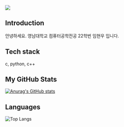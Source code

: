 <img src="https://capsule-render.vercel.app/api?type=wave&color=auto&height=300&section=header&text=capsule%20render&fontSize=90" />



## Introduction
안녕하세요.
영남대학교 컴퓨터공학전공 22학번 임현우 입니다.

## Tech stack
c, python, c++

## My GitHub Stats
[![Anurag's GitHub stats](https://github-readme-stats.vercel.app/api?username=dlagusdn0204)](https://github.com/anuraghazra/github-readme-stats)

## Languages
![Top Langs](https://github-readme-stats.vercel.app/api/top-langs/?username=dlagusdn0204&layout=compact)
<!--
**dlagusdn0204/dlagusdn0204** is a ✨ _special_ ✨ repository because its `README.md` (this file) appears on your GitHub profile.

Here are some ideas to get you started:

- 🔭 I’m currently working on ...
- 🌱 I’m currently learning ...
- 👯 I’m looking to collaborate on ...
- 🤔 I’m looking for help with ...
- 💬 Ask me about ...
- 📫 How to reach me: ...
- 😄 Pronouns: ...
- ⚡ Fun fact: ...
-->
